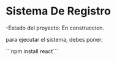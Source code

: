 <h1>Sistema De Registro</h1>
-Estado del proyecto: En construccion.


para ejecutar el sistema, debes poner:

´´´npm install react´´´
